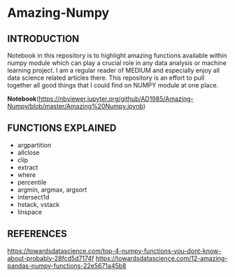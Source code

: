 # Amazing-Numpy

## INTRODUCTION
Notebook in this repository is to highlight amazing functions available within numpy module which can play a crucial role in any data analysis or machine learning project. 
I am a regular reader of MEDIUM and especially enjoy all data science related articles there. This repository is an effort to pull together all good things
that I could find on NUMPY module at one place. 

**Notebook**(https://nbviewer.jupyter.org/github/AD1985/Amazing-Numpy/blob/master/Amazing%20Numpy.ipynb)

## FUNCTIONS EXPLAINED

* argpartition
* allclose
* clip
* extract
* where
* percentile
* argmin, argmax, argsort
* intersect1d
* hstack, vstack
* linspace

## REFERENCES

https://towardsdatascience.com/top-4-numpy-functions-you-dont-know-about-probably-28fcd5d7174f
https://towardsdatascience.com/12-amazing-pandas-numpy-functions-22e5671a45b8


